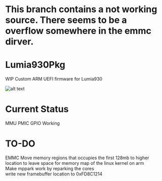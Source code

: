 # This branch contains a not working source. There seems to be a overflow somewhere in the emmc dirver.
# Lumia930Pkg
WIP Custom ARM UEFI firmware for Lumia930

![alt text](https://blog.rickliu.im/wp-content/uploads/2019/04/IMG_20190308_220745.jpg "Boot manager on Lumia930")

# Current Status
MMU PMIC GPIO Working

# TO-DO
EMMC
Move memory regions that occupies the first 128mb to higher location to leave space for memory map of the linux kernel on arm\
Make mppark work by reparking the cores\
write new framebuffer location to 0xFD8C1214
